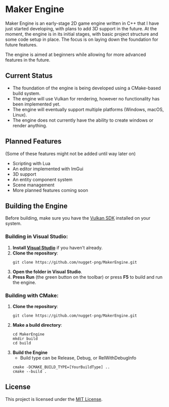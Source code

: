 # Maker Engine
  Maker Engine is an early-stage 2D game engine written in C++ that I have just started developing, with plans to add 3D support in the future. 
  At the moment, the engine is in its initial stages, with basic project structure and some code setup in place. The focus is on laying down the foundation for future features.

  The engine is aimed at beginners while allowing for more advanced features in the future.

## Current Status
   - The foundation of the engine is being developed using a CMake-based build system.
   - The engine will use Vulkan for rendering, however no functionality has been implemented yet.
   - The engine will eventually support multiple platforms (Windows, macOS, Linux).
   - The engine does not currently have the ability to create windows or render anything.

## Planned Features
(Some of these features might not be added until way later on)
  - Scripting with Lua
  - An editor implemented with ImGui
  - 3D support 
  - An entity component system
  - Scene management
  - More planned features coming soon

## Building the Engine

Before building, make sure you have the [Vulkan SDK](https://www.lunarg.com/vulkan-sdk/) installed on your system.

### Building in Visual Studio:
1. **Install [Visual Studio](https://visualstudio.microsoft.com/downloads/)** if you haven't already.
2. **Clone the repository**:
    ```shell
    git clone https://github.com/nugget-png/MakerEngine.git
    ```
3. **Open the folder in Visual Studio**.
4. **Press Run** (the green button on the toolbar) or press **F5** to build and run the engine.
 
### Building with CMake:
1. **Clone the repository**:
    ```shell
    git clone https://github.com/nugget-png/MakerEngine.git
    ```
2. **Make a build directory**:
    ```shell
    cd MakerEngine
    mkdir build
    cd build
    ```
3. **Build the Engine**
   - Build type can be Release, Debug, or RelWithDebugInfo
   ```shell
   cmake -DCMAKE_BUILD_TYPE=[YourBuildType] ..
   cmake --build .
   ```

## License
This project is licensed under the [MIT License](https://opensource.org/licenses/MIT).
